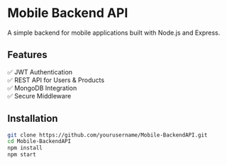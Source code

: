 # Mobile Backend API

A simple backend for mobile applications built with Node.js and Express.

## Features
✅ JWT Authentication  
✅ REST API for Users & Products  
✅ MongoDB Integration  
✅ Secure Middleware  

## Installation

```bash
git clone https://github.com/yourusername/Mobile-BackendAPI.git
cd Mobile-BackendAPI
npm install
npm start
